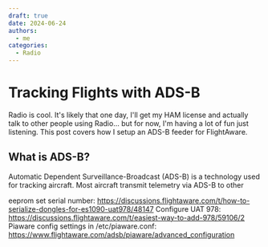 ```yaml
---
draft: true
date: 2024-06-24
authors:
  - me
categories:
  - Radio
---
```


# Tracking Flights with ADS-B
Radio is cool. It's likely that one day, I'll get my HAM license and actually talk to other people using Radio... but for now, I'm having a lot of fun just listening. This post covers how I setup an ADS-B feeder for FlightAware.

## What is ADS-B?
Automatic Dependent Surveillance-Broadcast (ADS-B) is a technology used for tracking aircraft. Most aircraft transmit telemetry via ADS-B to other 



eeprom set serial number: https://discussions.flightaware.com/t/how-to-serialize-dongles-for-es1090-uat978/48147
Configure UAT 978: https://discussions.flightaware.com/t/easiest-way-to-add-978/59106/2
Piaware config settings in /etc/piaware.conf: https://www.flightaware.com/adsb/piaware/advanced_configuration
